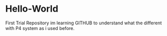# Hello-World
First Trial Repository
im learning GITHUB to understand what the different with P4 system as i used before.
